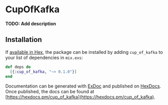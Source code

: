 # CupOfKafka

**TODO: Add description**

## Installation

If [available in Hex](https://hex.pm/docs/publish), the package can be installed
by adding `cup_of_kafka` to your list of dependencies in `mix.exs`:

```elixir
def deps do
  [{:cup_of_kafka, "~> 0.1.0"}]
end
```

Documentation can be generated with [ExDoc](https://github.com/elixir-lang/ex_doc)
and published on [HexDocs](https://hexdocs.pm). Once published, the docs can
be found at [https://hexdocs.pm/cup_of_kafka](https://hexdocs.pm/cup_of_kafka).

